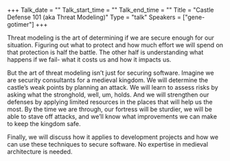 +++
Talk_date = ""
Talk_start_time = ""
Talk_end_time = ""
Title = "Castle Defense 101 (aka Threat Modeling)"
Type = "talk"
Speakers = ["gene-gotimer"]
+++


Threat modeling is the art of determining if we are secure enough for our situation. Figuring out what to protect and how much effort we will spend on that protection is half the battle. The other half is understanding what happens if we fail- what it costs us and how it impacts us.

But the art of threat modeling isn’t just for securing software. Imagine we are security consultants for a medieval kingdom. We will determine the castle’s weak points by planning an attack. We will learn to assess risks by asking what the stronghold, well, um, holds. And we will strengthen our defenses by applying limited resources in the places that will help us the most. By the time we are through, our fortress will be sturdier, we will be able to stave off attacks, and we’ll know what improvements we can make to keep the kingdom safe.

Finally, we will discuss how it applies to development projects and how we can use these techniques to secure software. No expertise in medieval architecture is needed.

